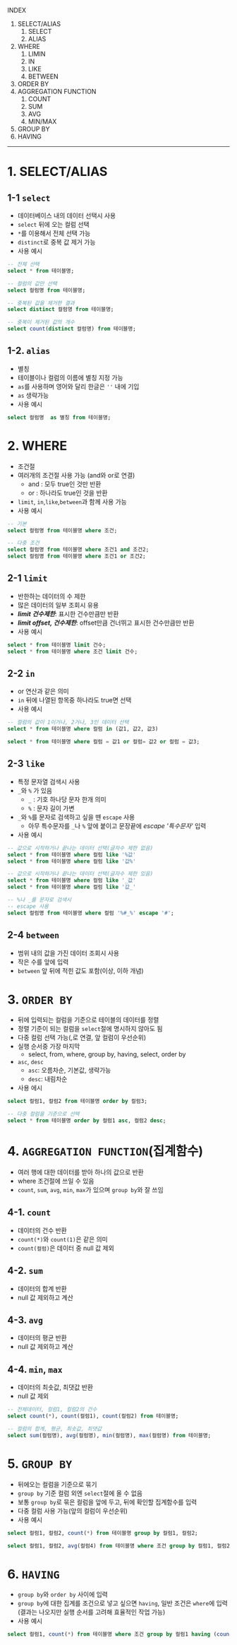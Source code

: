 INDEX
1. SELECT/ALIAS
    1. SELECT 
    2. ALIAS
2. WHERE
    1. LIMIN
    2. IN
    3. LIKE
    4. BETWEEN
3. ORDER BY
4. AGGREGATION FUNCTION
    1. COUNT
    2. SUM
    3. AVG
    4. MIN/MAX
5. GROUP BY
6. HAVING
---
# 1. SELECT/ALIAS
## 1-1 `select` 
- 데이터베이스 내의 데이터 선택시 사용
- `select` 뒤에 오는 컬럼 선택 
- `*`를 이용해서 전체 선택 가능
- `distinct`로 중복 값 제거 가능
- 사용 예시
```sql
-- 전체 선택 
select * from 테이블명;

-- 컬럼의 값만 선택
select 컬럼명 from 테이블명;

-- 중복된 값을 제거한 결과 
select distinct 컬럼명 from 테이블명;

-- 중복이 제거된 값의 개수 
select count(distinct 컬럼명) from 테이블명; 
```

## 1-2. `alias`
- 별칭
- 테이블이나 컬럼의 이름에 별칭 지정 가능
- `as`를 사용하며 영어와 달리 한글은 `''` 내에 기입
- `as` 생략가능 
- 사용 예시
```sql
select 컬럼명  as 별칭 from 테이블명;
```

# 2. WHERE
- 조건절 
- 여러개의 조건절 사용 가능 (and와 or로 연결)
    - and : 모두 true인 것만 반환
    - or : 하나라도 true인 것을 반환
- `limit`, `in`,`like`,`between`과 함께 사용 가능
- 사용 예시 
```sql
-- 기본
select 컬럼명 from 테이블명 where 조건;

-- 다중 조건
select 컬럼명 from 테이블명 where 조건1 and 조건2;
select 컬럼명 from 테이블명 where 조건1 or 조건2;
```

## 2-1 `limit`
- 반한하는 데이터의 수 제한
- 많은 데이터의 일부 조회시 유용
- ***limit 건수제한***: 표시한 건수만큼만 반환
- ***limit offset, 건수제한***: offset만큼 건너뛰고 표시한 건수만큼만 반환
- 사용 예시
```sql
select * from 테이블명 limit 건수;
select * from 테이블명 where 조건 limit 건수;
```

## 2-2 `in`
- or 연산과 같은 의미
- `in` 뒤에 나열된 항목중 하나라도 true면 선택
- 사용 예시
```sql
-- 컬럼의 값이 1이거나, 2거나, 3인 데이터 선택
select * from 테이블명 where 컬럼 in (값1, 값2, 값3)

select * from 테이블명 where 컬럼 = 값1 or 컬럼= 값2 or 컬럼 = 값3;
```

## 2-3 `like`
- 특정 문자열 검색시 사용 
- `_`와 `%` 가 있음 
     - `_` : 기호 하나당 문자 한개 의미
     - `%` : 문자 길이 가변
- `_`와 `%`를 문자로 검색하고 싶을 뗀 `escape` 사용
    - 아무 특수문자를 `_`나 `%` 앞에 붙이고 문장끝에 *escape '특수문자'* 입력
- 사용 예시
```sql
-- 값으로 시작하거나 끝나는 데이터 선택(글자수 제한 없음)
select * from 테이블명 where 컬럼 like '%값'
select * from 테이블명 where 컬럼 like '값%' 

-- 값으로 시작하거나 끝나는 데이터 선택(글자수 제한 있음)
select * from 테이블명 where 컬럼 like '_값'
select * from 테이블명 where 컬럼 like '값_'

-- %나 _를 문자로 검색시 
-- escape 사용
select 컬럼명 from 테이블명 where 컬럼 '%#_%' escape '#';
``` 

## 2-4 `between`
- 범위 내의 값을 가진 데이터 조회시 사용
- 작은 수를 앞에 입력
- `between` 앞 뒤에 적힌 값도 포함(이상, 이하 개념)

# 3. `ORDER BY`
- 뒤에 입력되는 컬럼을 기준으로 테이블의 데이터를 정렬
- 정렬 기준이 되는 컬럼을 `select`절에 명시하지 않아도 됨
- 다중 컬럼 선택 가능(,로 연결, 앞 컬럼이 우선순위)
- 실행 순서중 가장 마지막 
    - select, from, where, group by, having, select, order by
- `asc`, `desc`
    - `asc`: 오름차순, 기본값, 생략가능
    - `desc`: 내림차순
- 사용 에시
```sql
select 컬럼1, 컬럼2 from 테이블명 order by 컬럼3;

-- 다중 컬럼을 기준으로 선택 
select * from 테이블명 order by 컬럼1 asc, 컬럼2 desc;
```

# 4. `AGGREGATION FUNCTION`(집계함수)
- 여러 행에 대한 데이터를 받아 하나의 값으로 반환
- where 조건절에 쓰일 수 있음 
- `count`, `sum`, `avg`, `min`, `max`가 있으며 `group by`와 잘 쓰임

## 4-1. `count`
- 데이터의 건수 반환
- `count(*)`와 `count(1)`은 같은 의미
- `count(컬럼)`은 데이터 중 null 값 제외 

## 4-2. `sum`
- 데이터의 합계 반환
- null 값 제외하고 계산

## 4-3. `avg`
- 데이터의 평균 반환
- null 값 제외하고 계산

## 4-4. `min`, `max`
- 데이터의 최솟값, 최댓값 반환
- null 값 제외

```sql
-- 전체데이터, 컬럼1, 컬럼2의 건수 
select count(*), count(컬럼1), count(컬럼2) from 테이블명;

-- 컬럼의 합계, 평균, 최솟값, 최댓값 
select sum(컬럼명), avg(컬럼명), min(컬럼명), max(컬럼명) from 테이블명;
```

# 5. `GROUP BY`
- 뒤에오는 컬럼을 기준으로 묶기
- `group by` 기준 컬럼 외엔 `select`절에 올 수 없음
- 보통 `group by`로 묶은 컬럼을 앞에 두고, 뒤에 확인할 집계함수를 입력 
- 다중 컬럼 사용 가능(앞의 컬럼이 우선순위)
- 사용 예시
```sql
select 컬럼1, 컬럼2, count(*) from 테이블명 group by 컬럼1, 컬럼2;

select 컬럼1, 컬럼2, avg(컬럼4) from 테이블명 where 조건 group by 컬럼1, 컬럼2;
```

# 6. `HAVING`
- `group by`와 `order by` 사이에 입력
- `group by`에 대한 집계를 조건으로 넣고 싶으면 `having`, 일반 조건은 `where`에 입력(결과는 나오지만 실행 순서를 고려해 효율적인 작업 가능)
- 사용 예시
```sql
select 컬럼1, count(*) from 테이블명 where 조건 group by 컬럼1 having (count(*)에 대한 조건) order by count(*); 
```